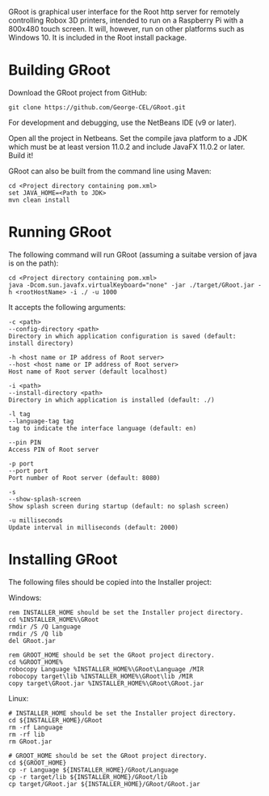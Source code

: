 GRoot is graphical user interface for the Root http server for remotely controlling Robox 3D printers, intended to run on a Raspberry Pi with a 800x480 touch screen. It will, however, run on other platforms such as Windows 10. It is included in the Root install package.

Building GRoot
==============

Download the GRoot project from GitHub:

    git clone https://github.com/George-CEL/GRoot.git

For development and debugging, use the NetBeans IDE (v9 or later).

Open all the project in Netbeans. Set the compile java platform to a JDK which must be at least version 11.0.2 and include JavaFX 11.0.2 or later. Build it!
	
GRoot can also be built from the command line using Maven:

    cd <Project directory containing pom.xml>
	set JAVA_HOME=<Path to JDK>
    mvn clean install
	
Running GRoot
=============

The following command will run GRoot (assuming a suitabe version of java is on the path):

	cd <Project directory containing pom.xml>
	java -Dcom.sun.javafx.virtualKeyboard="none" -jar ./target/GRoot.jar -h <rootHostName> -i ./ -u 1000

It accepts the following arguments:

	-c <path>
	--config-directory <path>
    Directory in which application configuration is saved (default: install directory)
	 
    -h <host name or IP address of Root server>
	--host <host name or IP address of Root server>
    Host name of Root server (default localhost)
	
    -i <path>
	--install-directory <path>
    Directory in which application is installed (default: ./)
	
    -l tag
    --language-tag tag
	tag to indicate the interface language (default: en)
	
    --pin PIN
	Access PIN of Root server

	-p port
	--port port
	Port number of Root server (default: 8080)

    -s
	--show-splash-screen
	Show splash screen during startup (default: no splash screen)

    -u milliseconds
	Update interval in milliseconds (default: 2000)

Installing GRoot
================

The following files should be copied into the Installer project:

Windows:

	rem INSTALLER_HOME should be set the Installer project directory.
	cd %INSTALLER_HOME%\GRoot
	rmdir /S /Q Language
	rmdir /S /Q lib
	del GRoot.jar
	
	rem GROOT_HOME should be set the GRoot project directory.
	cd %GROOT_HOME%
	robocopy Language %INSTALLER_HOME%\GRoot\Language /MIR
	robocopy target\lib %INSTALLER_HOME%\GRoot\lib /MIR
	copy target\GRoot.jar %INSTALLER_HOME%\GRoot\GRoot.jar

Linux:

	# INSTALLER_HOME should be set the Installer project directory.
	cd ${INSTALLER_HOME}/GRoot
	rm -rf Language
	rm -rf lib
	rm GRoot.jar
	
	# GROOT_HOME should be set the GRoot project directory.
	cd ${GROOT_HOME}
	cp -r Language ${INSTALLER_HOME}/GRoot/Language
	cp -r target/lib ${INSTALLER_HOME}/GRoot/lib
	cp target/GRoot.jar ${INSTALLER_HOME}/GRoot/GRoot.jar
